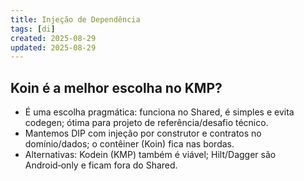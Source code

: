 ```yaml
---
title: Injeção de Dependência
tags: [di]
created: 2025-08-29
updated: 2025-08-29
---
```


## Koin é a melhor escolha no KMP?
- É uma escolha pragmática: funciona no Shared, é simples e evita codegen; ótima para projeto de referência/desafio técnico.
- Mantemos DIP com injeção por construtor e contratos no domínio/dados; o contêiner (Koin) fica nas bordas.
- Alternativas: Kodein (KMP) também é viável; Hilt/Dagger são Android‑only e ficam fora do Shared.
